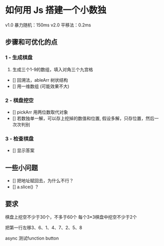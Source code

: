 # 如何用 Js 搭建一个小数独

v1.0 暴力随机：150ms
v2.0 平移法：0.2ms

## 步骤和可优化的点
### 1 - 生成棋盘
1. 生成三个1-9的数组，填入对角三个九宫格
- [] 回溯法，ableArr 树状结构
- [] 用一维数组 (可能效果不大)

### 2 - 棋盘挖空
- [] pickArr 用两位数取代对象
- [] 若数独单一解，可以存上挖掉的数值和位置, 假设多解，只存位置，然后一次次判别

### 3 - 检查棋盘
- [] 显示答案


## 一些小问题
- [] 把地址赋回去，为什么不行？
- [] a.slice() ？

## 要求
棋盘上挖空不少于30个，不多于60个
每个3*3棋盘中挖空不少于2个

把第一行左移3、6、1、4、7、2、5、8

async 测试function button 